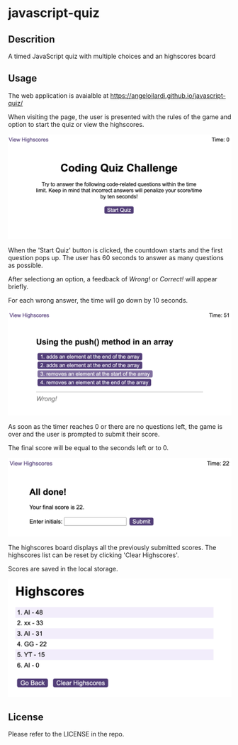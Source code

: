 # javascript-quiz

## Descrition

A timed JavaScript quiz with multiple choices and an highscores board

## Usage

The web application is avaialble at https://angeloilardi.github.io/javascript-quiz/

When visiting the page, the user is presented with the rules of the game and option to start the quiz or view the highscores.

![page preview](assets/images/start-page-preview.png)


When the 'Start Quiz' button is clicked, the countdown starts and the first question pops up. The user has 60 seconds to answer as many questions as possible. 

After selectiong an option, a feedback of *Wrong!* or *Correct!* will appear briefly.

For each wrong answer, the time will go down by 10 seconds.

![question preview](assets/images/question-preview.png)


As soon as the timer reaches 0 or there are no questions left, the game is over and the user is prompted to submit their score.

The final score will be equal to the seconds left or to 0.

![submit score preview](assets/images/submit-score-preview.png)

The highscores board displays all the previously submitted scores. The highscores list can be reset by clicking 'Clear Highscores'.

Scores are saved in the local storage.

![highscores preview](assets/images/highscores-preview.png)

## License

Please refer to the LICENSE in the repo.

